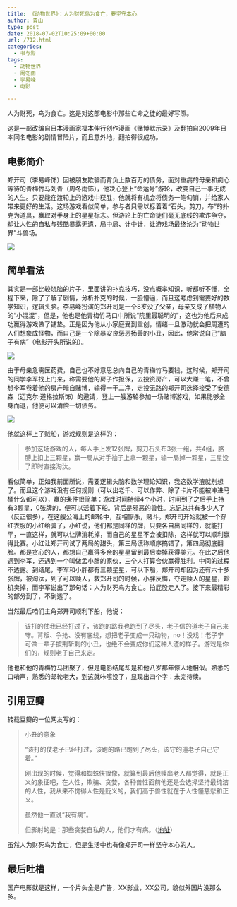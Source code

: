 ```yaml
---
title: 《动物世界》：人为财死鸟为食亡，要坚守本心
author: 青山
type: post
date: 2018-07-02T10:25:09+00:00
url: /712.html
categories:
  - 书与影
tags:
  - 动物世界
  - 周冬雨
  - 李易峰
  - 电影

---
```

人为财死，鸟为食亡。这是对这部电影中那些亡命之徒的最好写照。

这是一部改编自日本漫画家福本伸行创作漫画《赌博默示录》及翻拍自2009年日本同名电影的剧情冒险片，而且意外地，翻拍得很成功。

## 电影简介

郑开司（李易峰饰）因被朋友欺骗而背负上数百万的债务，面对重病的母亲和痴心等待的青梅竹马刘青（周冬雨饰），他决心登上“命运号”游轮，改变自己一事无成的人生。只要能在渡轮上的游戏中获胜，他就将有机会将债务一笔勾销，并给家人带来更好的生活。这场游戏看似简单，参与者只需以标着着“石头，剪刀，布”的扑克为道具，赢取对手身上的星星标志。但游轮上的亡命徒们毫无底线的欺诈争夺，却让人性的自私与残酷暴露无遗，局中局、计中计，让游戏场最终沦为“动物世界”斗兽场。

![](https://yinji-1253682336.cos.ap-guangzhou.myqcloud.com/2018/07/cPZW-hespqry6318440.jpg)

## 简单看法

其实是一部比较烧脑的片子，里面讲的扑克技巧，没点概率知识，听都听不懂，全程下来，除了了解了剧情，分析扑克的时候，一脸懵逼，而且这考虑到需要好的数学知识，逻辑头脑。李易峰扮演的郑开司是一个8岁没了父亲，母亲又成了植物人的“小混混”，但是，他也是他青梅竹马口中所说“院里最聪明的”，这也为他后来成功赢得游戏做了铺垫。正是因为他从小家庭受到重创，情绪一旦激动就会把周遭的人们想象成怪物，而自己是一个除暴安良惩恶扬善的小丑，因此，他常说自己“脑子有病”（电影开头所说的）。

![](https://yinji-1253682336.cos.ap-guangzhou.myqcloud.com/2018/07/37d3d539b6003af3d6e38d33392ac65c1038b60c.jpg)

由于母亲急需医药费，自己也不好意思总向自己的青梅竹马要钱，这时候，郑开司的同学李军找上门来，称需要他的房子作担保，去投资房产，可以大赚一笔，不曾想李军卷着他的房产暗自赌博，输得一干二净，走投无路的郑开司选择接受了安德森（迈克尔·道格拉斯饰）的邀请，登上一艘游轮参加一场赌博游戏，如果能够全身而退，他便可以清偿一切债务。

![](https://yinji-1253682336.cos.ap-guangzhou.myqcloud.com/2018/07/55e736d12f2eb938886e2ba1d9628535e5dd6f65.jpg)

他就这样上了贼船，游戏规则是这样的：

>参加这场游戏的人，每人手上发12张牌，剪刀石头布3张一组，共4组，胳膊上扣上三颗星，赢一局从对手袖子上拿一颗星，输一局掉一颗星，三星没了即时直接淘汰。

看似简单，正如我前面所说，需要逻辑头脑和数学理论知识，我这数学渣就别想了。而且这个游戏没有任何规则（可以出老千、可以作弊、除了卡片不能被冲进马桶什么都可以），赢的条件很简单：游戏时间持续4个小时，时间到了之后手上持有3颗星，0张牌的，便可以活着下船。背后是邪恶的兽性。忘记总共有多少人了（反正很多），在这艘公海上的邮轮中，互相厮杀，赌斗。郑开司开始就被一个穿红衣服的小红给骗了，小红说，他们都是同样的牌，只要各自出同样的，就能打平，一直这样，就可以让牌消耗掉，而自己的星星不会被扣除，这样就可以顺利赢得比赛。小红让郑开司试了两局的甜头，第三局谎称顺序搞错了，第四局彻底翻脸。都是贪心的人，都想自己赢得多余的星星留到最后卖掉获得美元。在此之后他遇到李军，还遇到一个叫做孟小胖的家伙，三个人打算合伙赢得胜利。中间的过程不透露。到结尾，李军和小胖都有三颗星星，可以下船，郑开司却因为还有六十多张牌，被淘汰，到了可以赎人，救郑开司的时候，小胖反悔，夺走赎人的星星，趁机卖掉，而李军说出了那句话：人为财死鸟为食亡。拍屁股走人了。接下来最精彩的部分到了，不剧透了。

当然最后咱们主角郑开司顺利下船，他说：


>该打的仗我已经打过了，该跑的路我也跑到了尽头，老子信的道老子自己来守。背叛、争抢、没有底线，想把老子变成一只动物，no！没戏！老子宁可做一辈子披荆斩刺的小丑，也绝不会变成你们这种人渣的样子。游戏是你们的，规则老子自己来定。

他也和他的青梅竹马团聚了，但是电影结尾却是和他八岁那年惊人地相似。熟悉的口哨声，熟悉的邮轮老大，到这就咔嚓没了，显现出四个字：未完待续。

## 引用豆瓣

转载豆瓣的一位网友写的：

<blockquote class="wp-block-quote">
  <p>
    小丑的意象
  </p>
  
  <p>
    “该打的仗老子已经打过，该跑的路已跑到了尽头，该守的道老子自己守着。”
  </p>
  
  <p>
    刚出现的时候，觉得和蜘蛛侠很像，就算到最后他赎出老人都觉得，就是正义的象征吧，在人性，欺骗、贪婪，各种兽性面前他还是会选择坚持最纯洁的人性，我从来不觉得人性是贬义的，我们高于兽性就在于人性懂慈悲和正义。
  </p>
  
  <p>
    虽然他一直说“我有病”。
  </p>
  
  <p>
    但影射的是：那些贪婪自私的人，他们才有病。（<a href="https://movie.douban.com/review/9449390/">地址</a>）
  </p>
</blockquote>

虽然人为财死鸟为食亡，但是生活中也有像郑开司一样坚守本心的人。

## 最后吐槽

国产电影就是这样，一个片头全是广告，XX影业，XX公司，貌似外国片没那么多。
